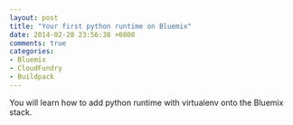 ```yaml
---
layout: post
title: "Your first python runtime on Bluemix"
date: 2014-02-28 23:56:38 +0800
comments: true
categories: 
- Bluemix
- CloudFundry
- Buildpack
---
```

You will learn how to add python runtime with virtualenv onto the Bluemix stack.

